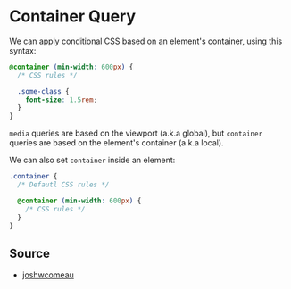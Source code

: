 # Container Query

We can apply conditional CSS based on an element's container, using this syntax:

```css
@container (min-width: 600px) {
  /* CSS rules */

  .some-class {
    font-size: 1.5rem;
  }
}
```

`media` queries are based on the viewport (a.k.a global), but `container` queries are based on the element's container (a.k.a local).

We can also set `container` inside an element:

```css
.container {
  /* Defautl CSS rules */

  @container (min-width: 600px) {
    /* CSS rules */
  }
}
```

## Source

- [joshwcomeau](https://www.joshwcomeau.com/css/container-queries-introduction/)
